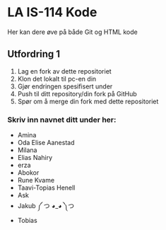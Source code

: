 # LA IS-114 Kode

Her kan dere øve på både Git og HTML kode

## Utfordring 1

1. Lag en fork av dette repositoriet
2. Klon det lokalt til pc-en din
3. Gjør endringen spesifisert under
4. Push til ditt repository/din fork på GitHub
5. Spør om å merge din fork med dette repositoriet

### Skriv inn navnet ditt under her:
* Amina
* Oda Elise Aanestad
* Milana
* Elias Nahiry
* erza 
* Abokor
* Rune Kvame
* Taavi-Topias Henell
* Ask
* Jakub ༼ つ ◕_◕ ༽つ
* Tobias
